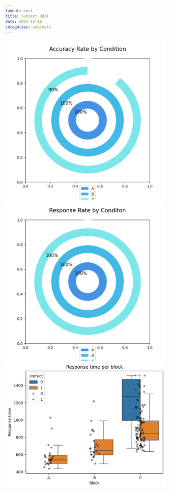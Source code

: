 ```yaml
---
layout: post
title: Subject 8011
date: 2024-12-18
categories: subjects
---
```


![](data/8011/run-7/8011_accuracy_rate.png)
![](data/8011/run-7/8011_response_rate.png)
![](data/8011/run-7/8011_rt.png)
